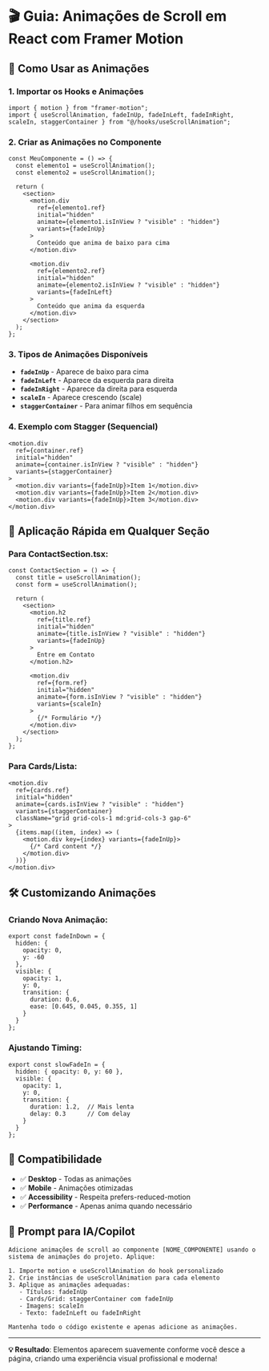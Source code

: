 # 🎬 Guia: Animações de Scroll em React com Framer Motion

## 🚀 Como Usar as Animações

### 1. **Importar os Hooks e Animações**
```tsx
import { motion } from "framer-motion";
import { useScrollAnimation, fadeInUp, fadeInLeft, fadeInRight, scaleIn, staggerContainer } from "@/hooks/useScrollAnimation";
```

### 2. **Criar as Animações no Componente**
```tsx
const MeuComponente = () => {
  const elemento1 = useScrollAnimation();
  const elemento2 = useScrollAnimation();
  
  return (
    <section>
      <motion.div
        ref={elemento1.ref}
        initial="hidden"
        animate={elemento1.isInView ? "visible" : "hidden"}
        variants={fadeInUp}
      >
        Conteúdo que anima de baixo para cima
      </motion.div>
      
      <motion.div
        ref={elemento2.ref}
        initial="hidden"
        animate={elemento2.isInView ? "visible" : "hidden"}
        variants={fadeInLeft}
      >
        Conteúdo que anima da esquerda
      </motion.div>
    </section>
  );
};
```

### 3. **Tipos de Animações Disponíveis**

- **`fadeInUp`** - Aparece de baixo para cima
- **`fadeInLeft`** - Aparece da esquerda para direita  
- **`fadeInRight`** - Aparece da direita para esquerda
- **`scaleIn`** - Aparece crescendo (scale)
- **`staggerContainer`** - Para animar filhos em sequência

### 4. **Exemplo com Stagger (Sequencial)**
```tsx
<motion.div
  ref={container.ref}
  initial="hidden"
  animate={container.isInView ? "visible" : "hidden"}
  variants={staggerContainer}
>
  <motion.div variants={fadeInUp}>Item 1</motion.div>
  <motion.div variants={fadeInUp}>Item 2</motion.div>
  <motion.div variants={fadeInUp}>Item 3</motion.div>
</motion.div>
```

## 🎯 Aplicação Rápida em Qualquer Seção

### Para ContactSection.tsx:
```tsx
const ContactSection = () => {
  const title = useScrollAnimation();
  const form = useScrollAnimation();
  
  return (
    <section>
      <motion.h2
        ref={title.ref}
        initial="hidden"
        animate={title.isInView ? "visible" : "hidden"}
        variants={fadeInUp}
      >
        Entre em Contato
      </motion.h2>
      
      <motion.div
        ref={form.ref}
        initial="hidden"
        animate={form.isInView ? "visible" : "hidden"}
        variants={scaleIn}
      >
        {/* Formulário */}
      </motion.div>
    </section>
  );
};
```

### Para Cards/Lista:
```tsx
<motion.div
  ref={cards.ref}
  initial="hidden"
  animate={cards.isInView ? "visible" : "hidden"}
  variants={staggerContainer}
  className="grid grid-cols-1 md:grid-cols-3 gap-6"
>
  {items.map((item, index) => (
    <motion.div key={index} variants={fadeInUp}>
      {/* Card content */}
    </motion.div>
  ))}
</motion.div>
```

## 🛠️ Customizando Animações

### Criando Nova Animação:
```tsx
export const fadeInDown = {
  hidden: { 
    opacity: 0, 
    y: -60
  },
  visible: { 
    opacity: 1, 
    y: 0,
    transition: {
      duration: 0.6,
      ease: [0.645, 0.045, 0.355, 1]
    }
  }
};
```

### Ajustando Timing:
```tsx
export const slowFadeIn = {
  hidden: { opacity: 0, y: 60 },
  visible: { 
    opacity: 1, 
    y: 0,
    transition: {
      duration: 1.2,  // Mais lenta
      delay: 0.3      // Com delay
    }
  }
};
```

## 📱 Compatibilidade

- ✅ **Desktop** - Todas as animações
- ✅ **Mobile** - Animações otimizadas
- ✅ **Accessibility** - Respeita prefers-reduced-motion
- ✅ **Performance** - Apenas anima quando necessário

## 🎯 Prompt para IA/Copilot

```
Adicione animações de scroll ao componente [NOME_COMPONENTE] usando o sistema de animações do projeto. Aplique:

1. Importe motion e useScrollAnimation do hook personalizado
2. Crie instâncias de useScrollAnimation para cada elemento
3. Aplique as animações adequadas:
   - Títulos: fadeInUp
   - Cards/Grid: staggerContainer com fadeInUp
   - Imagens: scaleIn
   - Texto: fadeInLeft ou fadeInRight

Mantenha todo o código existente e apenas adicione as animações.
```

---

**💡 Resultado**: Elementos aparecem suavemente conforme você desce a página, criando uma experiência visual profissional e moderna!